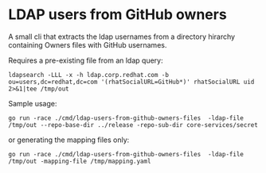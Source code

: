 # LDAP users from GitHub owners

A small cli that extracts the ldap usernames from a directory hirarchy containing Owners files with GitHub usernames.

Requires a pre-existing file from an ldap query:
```
ldapsearch -LLL -x -h ldap.corp.redhat.com -b ou=users,dc=redhat,dc=com '(rhatSocialURL=GitHub*)' rhatSocialURL uid 2>&1|tee /tmp/out
```

Sample usage:
```
go run -race ./cmd/ldap-users-from-github-owners-files  -ldap-file /tmp/out --repo-base-dir ../release -repo-sub-dir core-services/secret
```

or generating the mapping files only:

```console
go run -race ./cmd/ldap-users-from-github-owners-files  -ldap-file /tmp/out -mapping-file /tmp/mapping.yaml
```
